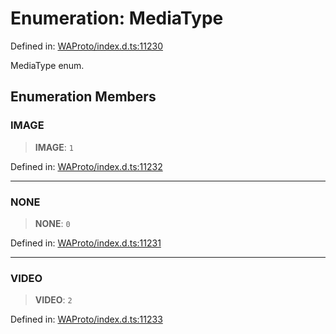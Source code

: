 # Enumeration: MediaType

Defined in: [WAProto/index.d.ts:11230](https://github.com/Fokusdotid/bail/blob/8a30cf93a8ac726f06d1ad6578695812a8253e53/WAProto/index.d.ts#L11230)

MediaType enum.

## Enumeration Members

### IMAGE

> **IMAGE**: `1`

Defined in: [WAProto/index.d.ts:11232](https://github.com/Fokusdotid/bail/blob/8a30cf93a8ac726f06d1ad6578695812a8253e53/WAProto/index.d.ts#L11232)

***

### NONE

> **NONE**: `0`

Defined in: [WAProto/index.d.ts:11231](https://github.com/Fokusdotid/bail/blob/8a30cf93a8ac726f06d1ad6578695812a8253e53/WAProto/index.d.ts#L11231)

***

### VIDEO

> **VIDEO**: `2`

Defined in: [WAProto/index.d.ts:11233](https://github.com/Fokusdotid/bail/blob/8a30cf93a8ac726f06d1ad6578695812a8253e53/WAProto/index.d.ts#L11233)
